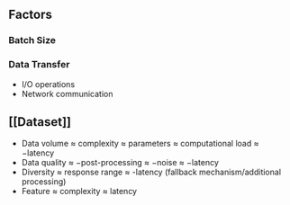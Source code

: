 ## Factors

### Batch Size

### Data Transfer

- I/O operations
- Network communication

## [[Dataset]]

- Data volume $\approx$ complexity $\approx$ parameters $\approx$ computational load $\approx$ $-$latency
- Data quality $\approx$ $-$post-processing $\approx$ $-$noise $\approx$ $-$latency
- Diversity $\approx$ response range $\approx$ -latency (fallback mechanism/additional processing)
- Feature $\approx$ complexity $\approx$ latency